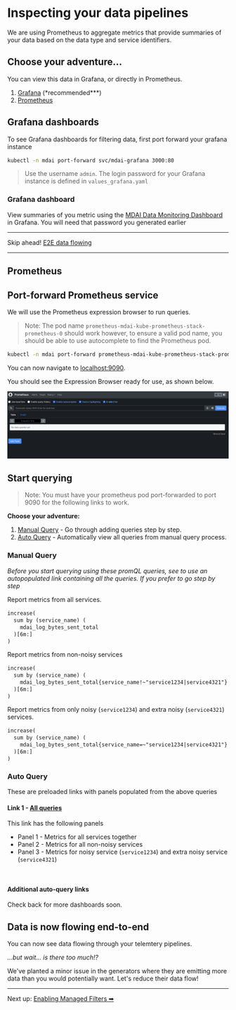 # Inspecting your data pipelines

We are using Prometheus to aggregate metrics that provide summaries of your data based on the data type and service identifiers.

## Choose your adventure...

You can view this data in Grafana, or directly in Prometheus.

1. [Grafana](#grafana) (\*recommended\*\*\*)
2. [Prometheus](#prometheus)

## Grafana dashboards

To see Grafana dashboards for filtering data, first port forward your grafana instance

```sh
kubectl -n mdai port-forward svc/mdai-grafana 3000:80
```

> Use the username `admin`. The login password for your Grafana instance is defined in `values_grafana.yaml`

### Grafana dashboard

View summaries of you metric using the [MDAI Data Monitoring Dashboard](http://localhost:3000/d/de3xf8bc3h6v4b/mdai-data-management?from=now-5m&to=now&timezone=browser&showCategory=Tooltip) in Grafana. You will need that password you generated earlier

---

Skip ahead! [E2E data flowing](#data-is-now-flowing-end-to-end)

---

## Prometheus

## Port-forward Prometheus service

We will use the Prometheus expression browser to run queries.

> Note: The pod name `prometheus-mdai-kube-prometheus-stack-prometheus-0` should work however, to ensure a valid pod name, you should be able to use autocomplete to find the Prometheus pod.

```bash
kubectl -n mdai port-forward prometheus-mdai-kube-prometheus-stack-prometheus-0 9090:9090
```

You can now navigate to [localhost:9090](http://localhost:9090).

You should see the Expression Browser ready for use, as shown below.

![prom_expression_browser](../../media/prometheus_expr_window.png)

## Start querying

> Note: You must have your prometheus pod port-forwarded to port 9090 for the following links to work.

**Choose your adventure:**

1. [Manual Query](#manual-query) - Go through adding queries step by step.
2. [Auto Query](#auto-query) - Automatically view all queries from manual query process.

### Manual Query

_Before you start querying using these promQL queries, see to use an autopopulated link containing all the queries. If you prefer to go step by step_

Report metrics from all services.

```promql
increase(
  sum by (service_name) (
    mdai_log_bytes_sent_total
  )[6m:]
)
```

Report metrics from non-noisy services

```promql
increase(
  sum by (service_name) (
    mdai_log_bytes_sent_total{service_name!~"service1234|service4321"}
  )[6m:]
)
```

Report metrics from only noisy (`service1234`) and extra noisy (`service4321`) services.

```promql
increase(
  sum by (service_name) (
    mdai_log_bytes_sent_total{service_name=~"service1234|service4321"}
  )[6m:]
)
```

### Auto Query

These are preloaded links with panels populated from the above queries

#### Link 1 - <a href="http://localhost:9090/graph?g0.expr=increase(%0A%20%20sum%20by%20(service_name)%20(%0A%20%20%20%20mdai_log_bytes_sent_total%0A%20%20)%5B6m%3A%5D%0A)&g0.tab=0&g0.display_mode=lines&g0.show_exemplars=0&g0.range_input=15m&g1.expr=increase(%0A%20%20sum%20by%20(service_name)%20(%0A%20%20%20%20mdai_log_bytes_sent_total%7Bservice_name!~%22service1234%7Cservice4321%22%7D%0A%20%20)%5B6m%3A%5D%0A)&g1.tab=0&g1.display_mode=lines&g1.show_exemplars=0&g1.range_input=15m&g2.expr=increase(%0A%20%20sum%20by%20(service_name)%20(%0A%20%20%20%20mdai_log_bytes_sent_total%7Bservice_name%3D~%22service1234%7Cservice4321%22%7D%0A%20%20)%5B6m%3A%5D%0A)&g2.tab=0&g2.display_mode=lines&g2.show_exemplars=0&g2.range_input=15m" target="_blank">All queries</a>

This link has the following panels

- Panel 1 - Metrics for all services together
- Panel 2 - Metrics for all non-noisy services
- Panel 3 - Metrics for noisy service (`service1234`) and extra noisy service (`service4321`)

<br />

#### Additional auto-query links

Check back for more dashboards soon.

## Data is now flowing end-to-end

You can now see data flowing through your telemtery pipelines.

_...but wait... is there too much!?_

We've planted a minor issue in the generators where they are emitting more data than you would potentially want. Let's reduce their data flow!

---

Next up: [Enabling Managed Filters ➡](./managed_filters.md)
